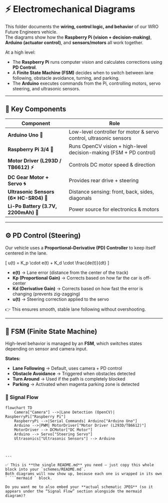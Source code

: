# ⚡ Electromechanical Diagrams

This folder documents the **wiring, control logic, and behavior** of our WRO Future Engineers vehicle.  
The diagrams show how the **Raspberry Pi (vision + decision-making)**, **Arduino (actuator control)**, and **sensors/motors** all work together.  

At a high level:
- The **Raspberry Pi** runs computer vision and calculates corrections using **PD Control**.  
- A **Finite State Machine (FSM)** decides when to switch between lane following, obstacle avoidance, turning, and parking.  
- The **Arduino** executes commands from the Pi, controlling motors, servo steering, and ultrasonic sensors.  

---

## 🔑 Key Components

| Component                        | Role                                                                 |
|----------------------------------|----------------------------------------------------------------------|
| **Arduino Uno 🤖**               | Low-level controller for motor & servo control, ultrasonic sensors   |
| **Raspberry Pi 3/4 🍓**          | Runs OpenCV vision + high-level decision-making (FSM + PD control)   |
| **Motor Driver (L293D / TB6612) ⚡** | Controls DC motor speed & direction                               |
| **DC Gear Motor + Servo 🌀**      | Provides rear drive + steering                                      |
| **Ultrasonic Sensors (6× HC-SR04) 📡** | Distance sensing: front, back, sides, diagonals                |
| **Li-Po Battery (3.7V, 2200mAh) 🔋** | Power source for electronics & motors                            |

---

## ⚙️ PD Control (Steering)

Our vehicle uses a **Proportional–Derivative (PD) Controller** to keep itself centered in the lane.

\[
u(t) = K_p \cdot e(t) + K_d \cdot \frac{de(t)}{dt}
\]

- **e(t)** → Lane error (distance from the center of the track)  
- **Kp (Proportional Gain)** → Corrects based on how far the car is off-center  
- **Kd (Derivative Gain)** → Corrects based on how fast the error is changing (prevents zig-zagging)  
- **u(t)** → Steering correction applied to the servo  

👉 This ensures smooth, stable lane following without overshooting.

---

## 🧩 FSM (Finite State Machine)

High-level behavior is managed by an **FSM**, which switches states depending on sensor and camera input.

**States:**
- **Lane Following** → Default, uses camera + PD control  
- **Obstacle Avoidance** → Triggered when obstacles detected  
- **Turn Around** → Used if the path is completely blocked  
- **Parking** → Activated when magenta parking zone is detected  

### 🔄 Signal Flow

```mermaid
flowchart TD
    Camera["Camera"] -->|Lane Detection (OpenCV)| RaspberryPi["Raspberry Pi"]
    RaspberryPi -->|Serial Commands| Arduino["Arduino Uno"]
    Arduino -->|PWM| MotorDriver["Motor Driver (L293D/TB6612)"]
    MotorDriver --> DCMotor["DC Motor"]
    Arduino --> Servo["Steering Servo"]
    Ultrasonics["Ultrasonic Sensors"] --> Arduino



---

✅ This is **the single README.md** you need — just copy this whole block into your `schemes/README.md`.  
Both diagrams will now show up, because each one is wrapped in its own ` ```mermaid ` block.  

Do you want me to also embed your **actual schematic JPEG** (so it appears under the “Signal Flow” section alongside the mermaid diagram)?

